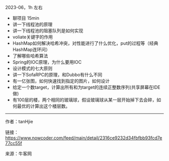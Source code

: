 2023-06，1h 左右

+ 聊项目 15min
+ 讲一下线程池的原理
+ 讲一下线程池的阻塞队列是如何实现
+ voliate关键字的作用
+ HashMap如何解决哈希冲突，对性能进行了什么优化，put的过程等（经典HashMap连环问）
+ 了解哪些哈希算法
+ Spring的IOC原理，为什么要用IOC
+ 设计模式的七大原则
+ 讲一下SofaRPC的原理，和Dubbo有什么不同
+ 有一亿张图，如何快速找到指定的图片，如何设计
+ 给定一个数target，计算出所有和为target的连续正整数序列(共享屏幕在IDE做)
+ 有100层的楼，两个相同的玻璃球，假设玻璃球从某一层开始掉下去会碎，如何最优的计算出这个楼层数。

------
作者：tanHjie

链接：https://www.nowcoder.com/feed/main/detail/2316ce9232d34fbfbb93fcd7e77cc55f

来源：牛客网